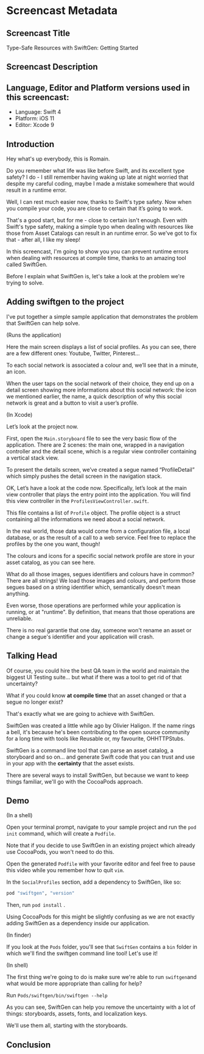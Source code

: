 # Screencast Metadata

## Screencast Title
Type-Safe Resources with SwiftGen: Getting Started

## Screencast Description

## Language, Editor and Platform versions used in this screencast:

* Language: Swift 4
* Platform: iOS 11
* Editor: Xcode 9

## Introduction
Hey what's up everybody, this is Romain.

Do you remember what life was like before Swift, and its excellent type safety? I do - I still remember having waking up late at night worried that despite my careful coding, maybe I made a mistake somewhere that would result in a runtime error.

Well, I can rest much easier now, thanks to Swift's type safety. Now when you compile your code, you are close to certain that it’s going to work.

That's a good start, but for me - close to certain isn't enough. Even with Swift's type safety, making a simple typo when dealing with resources like those from Asset Catalogs can result in an runtime error. So we've got to fix that - after all, I like my sleep!

In this screencast, I'm going to show you you can prevent runtime errors when dealing with resources at compile time, thanks to an amazing tool called SwiftGen.

Before I explain what SwiftGen is, let's take a look at the problem we're trying to solve.

## Adding swiftgen to the project

I've put together a simple sample application that demonstrates the problem that SwiftGen can help solve.

(Runs the application)

Here the main screen displays a list of social profiles. As you can see, there are a few different ones: Youtube, Twitter, Pinterest…

To each social network is associated a colour and, we’ll see that in a minute, an icon.

When the user taps on the social network of their choice, they end up on a detail screen showing more informations about this social network: the icon we mentioned earlier, the name, a quick description of why this social network is great and a button to visit a user’s profile.

(In Xcode)

Let’s look at the project now.

First, open the `Main.storyboard` file to see the very basic flow of the application. There are 2 scenes: the main one, wrapped in a navigation controller and the detail scene, which is a regular view controller containing a vertical stack view.

To present the details screen, we’ve created a segue named “ProfileDetail” which simply pushes the detail screen in the navigation stack.

OK, Let’s have a look at the code now. Specifically, let’s look at the main view controller that plays the entry point into the application. You will find this view controller in the `ProfilesViewController.swift`.

This file contains a list of `Profile` object. The profile object is a struct containing all the informations we need about a social network.

In the real world, those data would come from a configuration file, a local database, or as the result of a call to a web service. Feel free to replace the profiles by the one you want, though!

The colours and icons for a specific social network profile are store in your asset catalog, as you can see here.

What do all those images, segues identifiers and colours have in common? There are all strings! We load those images and colours, and perform those segues based on a string identifier which, semantically doesn't mean anything.

Even worse, those operations are performed while your application is running, or at "runtime". By definition, that means that those operations are unreliable.

There is no real garantie that one day, someone won't rename an asset or change a segue's identifier and your application will crash.

## Talking Head

Of course, you could hire the best QA team in the world and maintain the biggest UI Testing suite...  but what if there was a tool to get rid of that uncertainty?

What if you could know **at compile time** that an asset changed or that a segue no longer exist?

That's exactly what we are going to achieve with SwiftGen.

SwiftGen was created a little while ago by Olivier Haligon. If the name rings a bell, it's because he's been contributing to the open source community for a long time with tools like Reusable or, my favourite, OHHTTPStubs.

SwiftGen is a command line tool that can parse an asset catalog, a storyboard and so on... and generate Swift code that you can trust and use in your app with the **certainty** that the asset exists.

There are several ways to install SwiftGen, but because we want to keep things familiar, we'll go with the CocoaPods approach.

## Demo

(In a shell)

Open your terminal prompt, navigate to your sample project and run the `pod init` command, which will create a `Podfile`.

Note that if you decide to use SwiftGen in an existing project which already use CocoaPods, you won't need to do this.

Open the generated `Podfile` with your favorite editor and feel free to pause this video while you remember how to quit `vim`.

In the `SocialProfiles` section, add a dependency to SwiftGen, like so:

```ruby
pod "swiftgen", "version"
```

Then, run `pod install` .

Using CocoaPods for this might be slightly confusing as we are not exactly adding SwiftGen as a dependency inside our application.

(In finder)

If you look at the `Pods` folder, you'll see that `SwiftGen` contains a `bin` folder in which we'll find the swiftgen command line tool! Let's use it!

(In shell)

The first thing we're going to do is make sure we're able to run `swiftgen`and what would be more appropriate than calling for help?

Run `Pods/swiftgen/bin/swiftgen --help`

As you can see, SwiftGen can help you remove the uncertainty with a lot of things: storyboards, assets, fonts, and localization keys.

We'll use them all, starting with the storyboards.

## Conclusion
